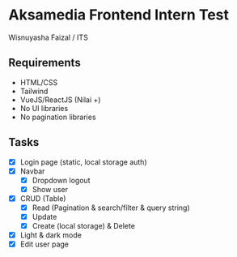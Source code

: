 # Aksamedia Frontend Intern Test

Wisnuyasha Faizal / ITS

## Requirements

- HTML/CSS
- Tailwind
- VueJS/ReactJS (Nilai +)
- No UI libraries
- No pagination libraries

## Tasks

- [x] Login page (static, local storage auth)
- [x] Navbar
  - [x] Dropdown logout
  - [x] Show user
- [x] CRUD (Table)
  - [x] Read (Pagination & search/filter & query string)
  - [x] Update
  - [x] Create (local storage) & Delete
- [x] Light & dark mode
- [x] Edit user page
